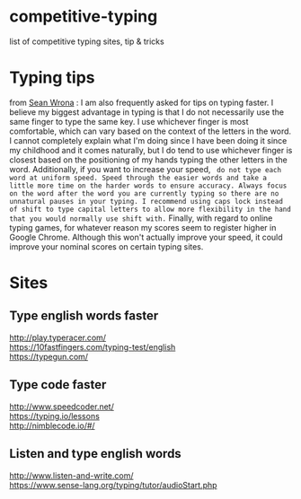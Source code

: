 # competitive-typing
list of competitive typing sites, tip &amp; tricks

# Typing tips 
from [Sean Wrona](http://seanwrona.com/typing.php) : 
I am also frequently asked for tips on typing faster. I believe my biggest advantage in typing is that I do not necessarily use the same finger to type the same key. I use whichever finger is most comfortable, which can vary based on the context of the letters in the word. I cannot completely explain what I'm doing since I have been doing it since my childhood and it comes naturally, but I do tend to use whichever finger is closest based on the positioning of my hands typing the other letters in the word. Additionally, if you want to increase your speed, ``` do not type each word at uniform speed. Speed through the easier words and take a little more time on the harder words to ensure accuracy. Always focus on the word after the word you are currently typing so there are no unnatural pauses in your typing. I recommend using caps lock instead of shift to type capital letters to allow more flexibility in the hand that you would normally use shift with.``` Finally, with regard to online typing games, for whatever reason my scores seem to register higher in Google Chrome. Although this won't actually improve your speed, it could improve your nominal scores on certain typing sites. 



# Sites
## Type english words faster
   http://play.typeracer.com/  
   https://10fastfingers.com/typing-test/english  
   https://typegun.com/  
## Type code faster
   http://www.speedcoder.net/  
   https://typing.io/lessons  
   http://nimblecode.io/#/  
## Listen and type english words 
   http://www.listen-and-write.com/  
   https://www.sense-lang.org/typing/tutor/audioStart.php  


